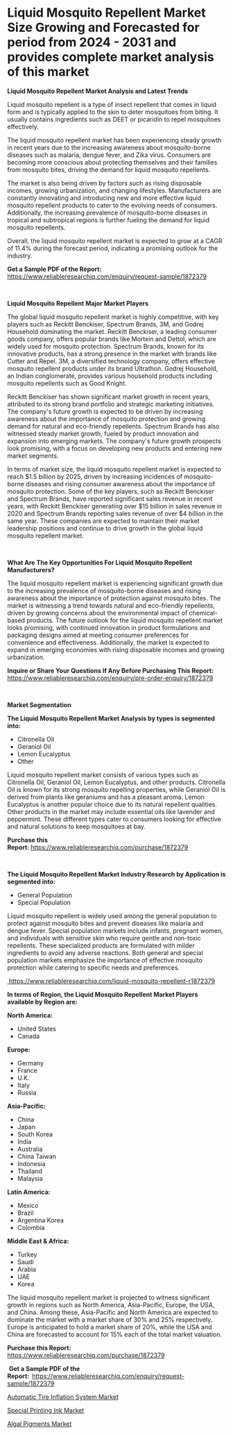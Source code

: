 <p><h1>Liquid Mosquito Repellent Market Size Growing and Forecasted for period from 2024 - 2031 and provides complete market analysis of this market</h1></p><p><strong>Liquid Mosquito Repellent Market Analysis and Latest Trends</strong></p>
<p><p>Liquid mosquito repellent is a type of insect repellent that comes in liquid form and is typically applied to the skin to deter mosquitoes from biting. It usually contains ingredients such as DEET or picaridin to repel mosquitoes effectively.</p><p>The liquid mosquito repellent market has been experiencing steady growth in recent years due to the increasing awareness about mosquito-borne diseases such as malaria, dengue fever, and Zika virus. Consumers are becoming more conscious about protecting themselves and their families from mosquito bites, driving the demand for liquid mosquito repellents.</p><p>The market is also being driven by factors such as rising disposable incomes, growing urbanization, and changing lifestyles. Manufacturers are constantly innovating and introducing new and more effective liquid mosquito repellent products to cater to the evolving needs of consumers. Additionally, the increasing prevalence of mosquito-borne diseases in tropical and subtropical regions is further fueling the demand for liquid mosquito repellents.</p><p>Overall, the liquid mosquito repellent market is expected to grow at a CAGR of 11.4% during the forecast period, indicating a promising outlook for the industry.</p></p>
<p><strong>Get a Sample PDF of the Report:&nbsp;</strong> <a href="https://www.reliableresearchiq.com/enquiry/request-sample/1872379">https://www.reliableresearchiq.com/enquiry/request-sample/1872379</a></p>
<p>&nbsp;</p>
<p><strong>Liquid Mosquito Repellent Major Market Players</strong></p>
<p><p>The global liquid mosquito repellent market is highly competitive, with key players such as Reckitt Benckiser, Spectrum Brands, 3M, and Godrej Household dominating the market. Reckitt Benckiser, a leading consumer goods company, offers popular brands like Mortein and Dettol, which are widely used for mosquito protection. Spectrum Brands, known for its innovative products, has a strong presence in the market with brands like Cutter and Repel. 3M, a diversified technology company, offers effective mosquito repellent products under its brand Ultrathon. Godrej Household, an Indian conglomerate, provides various household products including mosquito repellents such as Good Knight.</p><p>Reckitt Benckiser has shown significant market growth in recent years, attributed to its strong brand portfolio and strategic marketing initiatives. The company's future growth is expected to be driven by increasing awareness about the importance of mosquito protection and growing demand for natural and eco-friendly repellents. Spectrum Brands has also witnessed steady market growth, fueled by product innovation and expansion into emerging markets. The company's future growth prospects look promising, with a focus on developing new products and entering new market segments. </p><p>In terms of market size, the liquid mosquito repellent market is expected to reach $1.5 billion by 2025, driven by increasing incidences of mosquito-borne diseases and rising consumer awareness about the importance of mosquito protection. Some of the key players, such as Reckitt Benckiser and Spectrum Brands, have reported significant sales revenue in recent years, with Reckitt Benckiser generating over $15 billion in sales revenue in 2020 and Spectrum Brands reporting sales revenue of over $4 billion in the same year. These companies are expected to maintain their market leadership positions and continue to drive growth in the global liquid mosquito repellent market.</p></p>
<p>&nbsp;</p>
<p><strong>What Are The Key Opportunities For Liquid Mosquito Repellent Manufacturers?</strong></p>
<p><p>The liquid mosquito repellent market is experiencing significant growth due to the increasing prevalence of mosquito-borne diseases and rising awareness about the importance of protection against mosquito bites. The market is witnessing a trend towards natural and eco-friendly repellents, driven by growing concerns about the environmental impact of chemical-based products. The future outlook for the liquid mosquito repellent market looks promising, with continued innovation in product formulations and packaging designs aimed at meeting consumer preferences for convenience and effectiveness. Additionally, the market is expected to expand in emerging economies with rising disposable incomes and growing urbanization.</p></p>
<p><strong>Inquire or Share Your Questions If Any Before Purchasing This Report:</strong> <a href="https://www.reliableresearchiq.com/enquiry/pre-order-enquiry/1872379">https://www.reliableresearchiq.com/enquiry/pre-order-enquiry/1872379</a></p>
<p>&nbsp;</p>
<p><strong>Market Segmentation</strong></p>
<p><strong>The Liquid Mosquito Repellent Market Analysis by types is segmented into:</strong></p>
<p><ul><li>Citronella Oil</li><li>Geraniol Oil</li><li>Lemon Eucalyptus</li><li>Other</li></ul></p>
<p><p>Liquid mosquito repellent market consists of various types such as Citronella Oil, Geraniol Oil, Lemon Eucalyptus, and other products. Citronella Oil is known for its strong mosquito repelling properties, while Geraniol Oil is derived from plants like geraniums and has a pleasant aroma. Lemon Eucalyptus is another popular choice due to its natural repellent qualities. Other products in the market may include essential oils like lavender and peppermint. These different types cater to consumers looking for effective and natural solutions to keep mosquitoes at bay.</p></p>
<p><strong>Purchase this Report:&nbsp;</strong><a href="https://www.reliableresearchiq.com/purchase/1872379">https://www.reliableresearchiq.com/purchase/1872379</a></p>
<p>&nbsp;</p>
<p><strong>The Liquid Mosquito Repellent Market Industry Research by Application is segmented into:</strong></p>
<p><ul><li>General Population</li><li>Special Population</li></ul></p>
<p><p>Liquid mosquito repellent is widely used among the general population to protect against mosquito bites and prevent diseases like malaria and dengue fever. Special population markets include infants, pregnant women, and individuals with sensitive skin who require gentle and non-toxic repellents. These specialized products are formulated with milder ingredients to avoid any adverse reactions. Both general and special population markets emphasize the importance of effective mosquito protection while catering to specific needs and preferences.</p></p>
<p><a href="https://www.reliableresearchiq.com/liquid-mosquito-repellent-r1872379">&nbsp;https://www.reliableresearchiq.com/liquid-mosquito-repellent-r1872379</a></p>
<p><strong>In terms of Region, the Liquid Mosquito Repellent Market Players available by Region are:</strong></p>
<p>
    <p> <strong> North America: </strong>
        <ul>
            <li>United States</li>
            <li>Canada</li>
        </ul>
        </p> 
    <p> <strong> Europe: </strong>
        <ul>
            <li>Germany</li>
            <li>France</li>
            <li>U.K.</li>
            <li>Italy</li>
            <li>Russia</li>
        </ul>
        </p> 
    <p> <strong> Asia-Pacific: </strong>
        <ul>
            <li>China</li>
            <li>Japan</li>
            <li>South Korea</li>
            <li>India</li>
            <li>Australia</li>
            <li>China Taiwan</li>
            <li>Indonesia</li>
            <li>Thailand</li>
            <li>Malaysia</li>
        </ul>
        </p> 
    <p> <strong> Latin America: </strong>
        <ul>
            <li>Mexico</li>
            <li>Brazil</li>
            <li>Argentina Korea</li>
            <li>Colombia</li>
        </ul>
        </p> 
    <p> <strong> Middle East & Africa: </strong>
        <ul>
            <li>Turkey</li>
            <li>Saudi</li>
            <li>Arabia</li>
            <li>UAE</li>
            <li>Korea</li>
        </ul>
    </p>
    </p>
<p><p>The liquid mosquito repellent market is projected to witness significant growth in regions such as North America, Asia-Pacific, Europe, the USA, and China. Among these, Asia-Pacific and North America are expected to dominate the market with a market share of 30% and 25% respectively. Europe is anticipated to hold a market share of 20%, while the USA and China are forecasted to account for 15% each of the total market valuation.</p></p>
<p><strong>Purchase this Report: </strong><a href="https://www.reliableresearchiq.com/purchase/1872379">https://www.reliableresearchiq.com/purchase/1872379</a></p>
<p>&nbsp;<strong>Get a Sample PDF of the Report:&nbsp;&nbsp;</strong><a href="https://www.reliableresearchiq.com/enquiry/request-sample/1872379">https://www.reliableresearchiq.com/enquiry/request-sample/1872379</a></p>
<p><strong></strong></p>
<p><p><a href="https://view.publitas.com/reportprime-1/global-automatic-tire-inflation-system-market-share-and-growth-opportunities-and-market-size-growing-with-a-cagr-of-5-for-period-from-2024-2031/">Automatic Tire Inflation System Market</a></p><p><a href="https://github.com/ranaacryptoaddmin/Market-Research-Report-List-1/blob/main/special-printing-ink-market.md">Special Printing Ink Market</a></p><p><a href="https://github.com/RoccoManning/Market-Research-Report-List-6/blob/main/algal-pigments-market.md">Algal Pigments Market</a></p></p>